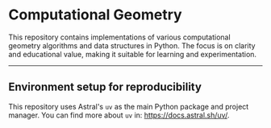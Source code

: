 # Computational Geometry

This repository contains implementations of various computational geometry algorithms and data structures in Python. The focus is on clarity and educational value, making it suitable for learning and experimentation.

---

## Environment setup for reproducibility

This repository uses Astral's `uv` as the main Python package and project manager. You can find more about `uv` in: https://docs.astral.sh/uv/.

